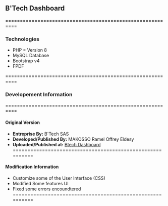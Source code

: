 ## **B'Tech Dashboard**
==========================================================

### Technologies
- PHP = Version 8
- MySQL Database
- Bootstrap v4
- FPDF

==========================================================
### **Developement Information**
==========================================================
#### **Original Version**
- **Entreprise By:** 	 B'Tech SAS
- **Developed/Published By:** 	 MAKOSSO Ramel Offrey Eldesy
- **Uploaded/Published at:** [Btech Dashboard](https://btechgroup.alwaysdata.net/Dashboard/)
==========================================================
#### **Modification Information**
- Customize some of the User Interface (CSS)
- Modified Some features UI
- Fixed some errors encoundtered
==========================================================

